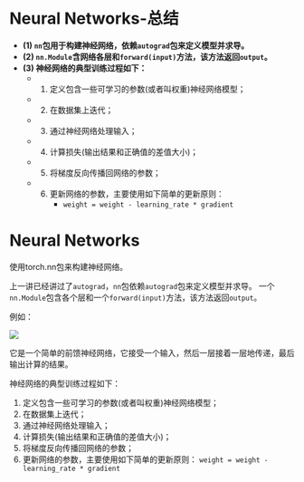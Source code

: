 # Neural Networks-总结

- **(1) `nn`包用于构建神经网络，依赖`autograd`包来定义模型并求导。**
- **(2) `nn.Module`含网络各层和`forward(input)`方法，该方法返回`output`。**
- **(3) 神经网络的典型训练过程如下：**
  - 1. 定义包含一些可学习的参数(或者叫权重)神经网络模型； 
  - 2. 在数据集上迭代； 
  - 3. 通过神经网络处理输入； 
  - 4. 计算损失(输出结果和正确值的差值大小)；
  - 5. 将梯度反向传播回网络的参数； 
  - 6. 更新网络的参数，主要使用如下简单的更新原则： 
       - `weight = weight - learning_rate * gradient`

# Neural Networks

使用torch.nn包来构建神经网络。

上一讲已经讲过了``autograd``，``nn``包依赖``autograd``包来定义模型并求导。
一个``nn.Module``包含各个层和一个``forward(input)``方法，该方法返回``output``。

例如：

![](https://pytorch.org/tutorials/_images/mnist.png)

它是一个简单的前馈神经网络，它接受一个输入，然后一层接着一层地传递，最后输出计算的结果。

神经网络的典型训练过程如下：

1. 定义包含一些可学习的参数(或者叫权重)神经网络模型； 
2. 在数据集上迭代； 
3. 通过神经网络处理输入； 
4. 计算损失(输出结果和正确值的差值大小)；
5. 将梯度反向传播回网络的参数； 
6. 更新网络的参数，主要使用如下简单的更新原则： 
   ``weight = weight - learning_rate * gradient``
